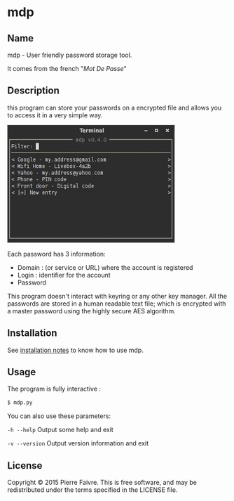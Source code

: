 mdp
===

## Name
mdp - User friendly password storage tool.

It comes from the french "*Mot De Passe*"

## Description
this program can store your passwords on a encrypted file and allows you to
access it in a very simple way.

![mdp in action](docs/images/mdp-0.4.0.gif)

Each password has 3 information:
* Domain : (or service or URL) where the account is registered
* Login : identifier for the account
* Password

This program doesn't interact with keyring or any other key manager.
All the passwords are stored in a human readable text file; which is encrypted
with a master password using the highly secure AES algorithm.

## Installation
See [installation notes](docs/Installation.md) to know how to use mdp.

## Usage
The program is fully interactive :
```sh
$ mdp.py
```

You can also use these parameters:

`-h --help`
Output some help and exit

`-v --version`
Output version information and exit

## License
Copyright © 2015 Pierre Faivre. This is free software, and may be redistributed
under the terms specified in the LICENSE file.

